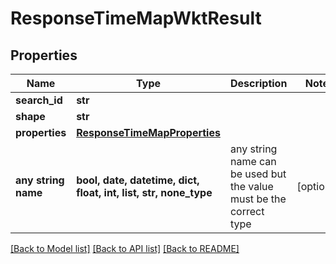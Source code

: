 # ResponseTimeMapWktResult


## Properties
Name | Type | Description | Notes
------------ | ------------- | ------------- | -------------
**search_id** | **str** |  | 
**shape** | **str** |  | 
**properties** | [**ResponseTimeMapProperties**](ResponseTimeMapProperties.md) |  | 
**any string name** | **bool, date, datetime, dict, float, int, list, str, none_type** | any string name can be used but the value must be the correct type | [optional]

[[Back to Model list]](../README.md#documentation-for-models) [[Back to API list]](../README.md#documentation-for-api-endpoints) [[Back to README]](../README.md)


